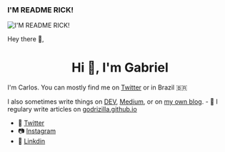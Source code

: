 ### I'M README RICK!
![I'M README RICK!](https://i.imgur.com/JMdZpkO.png)


Hey there 👋,	<h1 align="center">Hi 👋, I'm Gabriel</h1>


I'm Carlos. You can mostly find me on [Twitter](https://twitter.com/godrizilla) or in Brazil 🇧🇷	

I also sometimes write things on [DEV](https://dev.to/godrix), [Medium](https://medium.com/@godrix), or on [my own blog](https://godrix.github.io).	- 📝 I regulary write articles on [godrizilla.github.io](godrizilla.github.io)


- 💬 [Twitter](https://twitter.com/godrizilla)
- 📷 [Instagram](instagram.com/godrizilla)	
- 💼 [Linkdin](https://www.linkedin.com/in/carlosgodri/)
